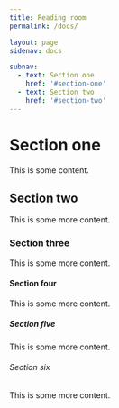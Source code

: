 ```yaml
---
title: Reading room
permalink: /docs/

layout: page
sidenav: docs

subnav:
  - text: Section one
    href: '#section-one'
  - text: Section two
    href: '#section-two'
---
```


# Section one

This is some content.

## Section two

This is some more content.

### Section three

This is some more content.

#### Section four

This is some more content.

##### Section five

This is some more content.

###### Section six

This is some more content.
